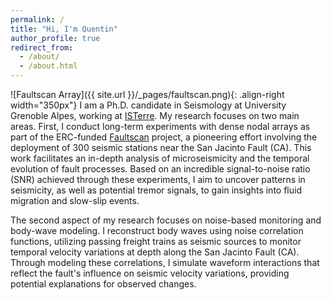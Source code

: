 ```yaml
---
permalink: /
title: "Hi, I'm Quentin"
author_profile: true
redirect_from: 
  - /about/
  - /about.html
---
```

![Faultscan Array]({{ site.url }}/_pages/faultscan.png){: .align-right width="350px"}
I am a Ph.D. candidate in Seismology at University Grenoble Alpes, working at [ISTerre](https://www.isterre.fr/?lang=en). My research focuses on two main areas. First, I conduct long-term experiments with dense nodal arrays as part of the ERC-funded [Faultscan](https://sites.google.com/site/florentbrenguier/Home/research/faultscan-2019-2024) project, a pioneering effort involving the deployment of 300 seismic stations near the San Jacinto Fault (CA). This work facilitates an in-depth analysis of microseismicity and the temporal evolution of fault processes. Based on an incredible signal-to-noise ratio (SNR) achieved through these experiments, I aim to uncover patterns in seismicity, as well as potential tremor signals, to gain insights into fluid migration and slow-slip events.

The second aspect of my research focuses on noise-based monitoring and body-wave modeling. I reconstruct body waves using noise correlation functions, utilizing passing freight trains as seismic sources to monitor temporal velocity variations at depth along the San Jacinto Fault (CA). Through modeling these correlations, I simulate waveform interactions that reflect the fault's influence on seismic velocity variations, providing potential explanations for observed changes.
